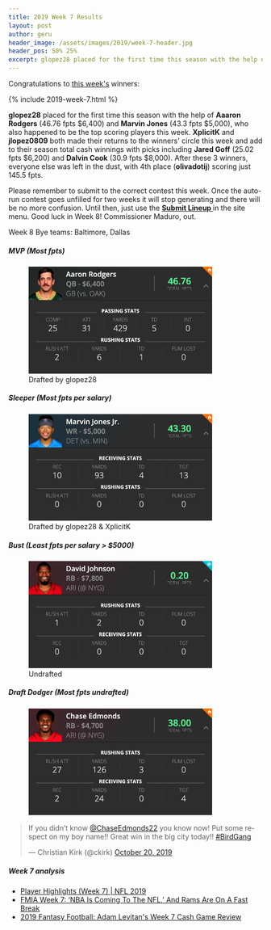```yaml
---
title: 2019 Week 7 Results
layout: post
author: geru
header_image: /assets/images/2019/week-7-header.jpg
header_pos: 50% 25%
excerpt: glopez28 placed for the first time this season with the help of Aaaron Rodgers (46.76 fpts $6,400) and Marvin Jones (43.3 fpts $5,000), who also happened to be the top
---
```

Congratulations to [this week's](https://www.draftkings.com/contest/gamecenter/77994627) winners:

{% include 2019-week-7.html %}

__glopez28__ placed for the first time this season with the help of __Aaaron Rodgers__ (46.76 fpts $6,400) and __Marvin Jones__ (43.3 fpts $5,000), who also happened to be the top scoring players this week. __XplicitK__ and __jlopez0809__ both made their returns to the winners' circle this week and add to their season total cash winnings with picks including __Jared Goff__ (25.02 fpts $6,200) and __Dalvin Cook__ (30.9 fpts $8,000). After these 3 winners, everyone else was left in the dust, with 4th place (__olivadotij__) scoring just 145.5 fpts.

Please remember to submit to the correct contest this week. Once the auto-run contest goes unfilled for two weeks it will stop generating and there will be no more confusion. Until then, just use the [__Submit Lineup <i class="fas fa-football-ball"></i>__](https://www.draftkings.com/draft/contest/78922851) in the site menu. Good luck in Week 8! Commissioner Maduro, out. 

Week 8 Bye teams: Baltimore, Dallas

##### MVP (Most fpts)
<figure class="figure">
    <img class="img-fluid" src="/assets/images/2019/week-7-aaron-rodgers.png" width="364px"/>
    <figcaption class="figure-caption">Drafted by <span class="font-weight-bold">glopez28</span></figcaption>
</figure>

##### Sleeper (Most fpts per salary)
<figure class="figure">
    <img class="img-fluid" src="/assets/images/2019/week-7-marvin-jones-jr.png" width="364px"/>
    <figcaption class="figure-caption">Drafted by <span class="font-weight-bold">glopez28 & XplicitK</span></figcaption>
</figure>

##### Bust (Least fpts per salary > $5000)
<figure class="figure">
    <img class="img-fluid" src="/assets/images/2019/week-7-david-johnson.png" width="364px"/>
    <figcaption class="figure-caption"><span class="font-weight-bold">Undrafted</span></figcaption>
</figure>


##### Draft Dodger (Most fpts undrafted)
<figure class="figure">
    <img class="img-fluid" src="/assets/images/2019/week-7-chase-edmonds.png" width="364px"/>
</figure>
<blockquote class="twitter-tweet"><p lang="en" dir="ltr">If you didn’t know <a href="https://twitter.com/ChaseEdmonds22?ref_src=twsrc%5Etfw">@ChaseEdmonds22</a> you know now! Put some respect on my boy name!! Great win in the big city today!! <a href="https://twitter.com/hashtag/BirdGang?src=hash&amp;ref_src=twsrc%5Etfw">#BirdGang</a></p>&mdash; Christian Kirk (@ckirk) <a href="https://twitter.com/ckirk/status/1186025525988462593?ref_src=twsrc%5Etfw">October 20, 2019</a></blockquote> <script async src="https://platform.twitter.com/widgets.js" charset="utf-8"></script>

##### Week 7 analysis
<ul class="list-unstyled" id="pro-links">
    <a href="https://www.youtube.com/playlist?list=PLRdw3IjKY2gn5PsvNGb9bjrVDbQCcljM8" target="_blank"><li>Player Highlights (Week 7) | NFL 2019</li></a>
    <a href="https://profootballtalk.nbcsports.com/2019/10/21/rams-trade-jalen-ramsey-fmia-nfl-peter-king/" target="_blank"><li>FMIA Week 7: ‘NBA Is Coming To The NFL,’ And Rams Are On A Fast Break</li></a>
    <a href="https://www.draftkings.com/playbook/nfl/2019-fantasy-football-adam-levitans-week-7-cash-game-review" target="_blank"><li>2019 Fantasy Football: Adam Levitan's Week 7 Cash Game Review</li></a>
</ul>

